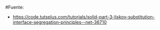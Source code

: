 #Fuente:
- https://code.tutsplus.com/tutorials/solid-part-3-liskov-substitution-interface-segregation-principles--net-36710